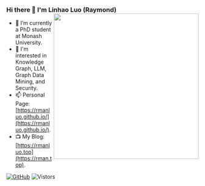 ### Hi there 👋 I'm Linhao Luo (Raymond) <img align='right' src='https://github-readme-stats.vercel.app/api?username=RManLuo&show_icons=true&theme=cobalt' width='380px'>

<!--
**RManLuo/RManLuo** is a ✨ _special_ ✨ repository because its `README.md` (this file) appears on your GitHub profile.

Here are some ideas to get you started:

- 🔭 I’m currently working on ...
- 🌱 I’m currently learning ...
- 👯 I’m looking to collaborate on ...
- 🤔 I’m looking for help with ...
- 💬 Ask me about ...
- 📫 How to reach me: ...
- 😄 Pronouns: ...
- ⚡ Fun fact: ...
-->
- 🌱 I’m currently a PhD student at Monash University.
- 🔭 I'm interested in Knowledge Graph, LLM, Graph Data Mining, and Security.
- 📫 Personal Page: [https://rmanluo.github.io/](https://rmanluo.github.io/).
- 📺 My Blog: [https://rmanluo.top](https://rman.top).

[![GitHub](https://img.shields.io/badge/GitHub-grey?logo=github)](https://github.com/RManLuo)
![Vistors](https://img.shields.io/endpoint?color=blue&label=Visitors&url=https%3A%2F%2Fhits.dwyl.com%2FRManLuo%2FRManLuo.json)
